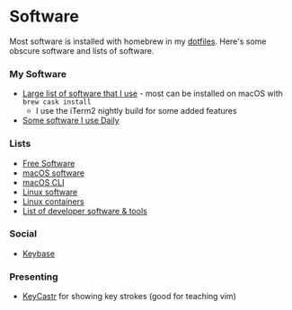 # Software
Most software is installed with homebrew in my [dotfiles](https://github.com/brettinternet/dotfiles). Here's some obscure software and lists of software.

### My Software
- [Large list of software that I use](https://github.com/brettinternet/dotfiles/blob/master/brew-cask.sh) - most can be installed on macOS with `brew cask install`
  - I use the iTerm2 nightly build for some added features
- [Some software I use Daily](https://github.com/brettinternet/dotfiles#other-apps)

### Lists
- [Free Software](https://github.com/johnjago/awesome-free-software)
- [macOS software](https://github.com/iCHAIT/awesome-macOS)
- [macOS CLI](https://github.com/herrbischoff/awesome-osx-command-line)
- [Linux software](https://github.com/aleksandar-todorovic/awesome-linux)
- [Linux containers](https://github.com/Friz-zy/awesome-linux-containers)
- [List of developer software & tools](https://github.com/katcipis/toolbox)


### Social
- [Keybase](https://keybase.io/)

### Presenting
- [KeyCastr](https://github.com/keycastr/keycastr) for showing key strokes (good for teaching vim)
